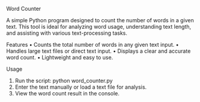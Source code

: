 Word Counter

A simple Python program designed to count the number of words in a given text. This tool is ideal for analyzing word usage, understanding text length, and assisting with various text-processing tasks.

Features
• Counts the total number of words in any given text input.
• Handles large text files or direct text input.
• Displays a clear and accurate word count.
• Lightweight and easy to use.

Usage
1. Run the script:
   python word_counter.py
2. Enter the text manually or load a text file for analysis.
3. View the word count result in the console.
